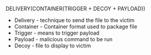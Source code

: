 DELIVERY(CONTAINER(TRIGGER + DECOY + PAYLOAD))
- Delivery - technique to send the file to the victim
- Container - Container format used to package file
- Trigger - means to trigger payload
- Payload - malicious command to be run
- Decoy - file to display to victim